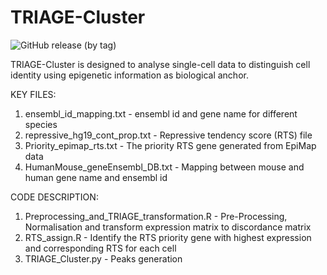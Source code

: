 # TRIAGE-Cluster

![GitHub release (by tag)](https://img.shields.io/github/downloads/palpant-comp/TRIAGE-Cluster/v1.0.0/total)

TRIAGE-Cluster is designed to analyse single-cell data to distinguish cell identity using epigenetic information as biological anchor.

KEY FILES:

1. ensembl_id_mapping.txt - ensembl id and gene name for different species
2. repressive_hg19_cont_prop.txt - Repressive tendency score (RTS) file
3. Priority_epimap_rts.txt - The priority RTS gene generated from EpiMap data
4. HumanMouse_geneEnsembl_DB.txt - Mapping between mouse and human gene name and ensembl id


CODE DESCRIPTION:

1. Preprocessing_and_TRIAGE_transformation.R - Pre-Processing, Normalisation and transform expression matrix to discordance matrix
2. RTS_assign.R - Identify the RTS priority gene with highest expression and corresponding RTS for each cell
3. TRIAGE_Cluster.py - Peaks generation
